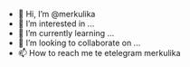 - 👋 Hi, I’m @merkulika
- 👀 I’m interested in ...
- 🌱 I’m currently learning ...
- 💞️ I’m looking to collaborate on ...
- 📫 How to reach me  te еtelegram merkulika

<!---
merkulika/merkulika is a ✨ special ✨ repository because its `README.md` (this file) appears on your GitHub profile.
You can click the Preview link to take a look at your changes.
--->
